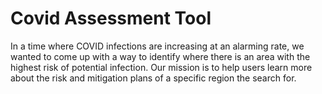 # Covid Assessment Tool

In a time where COVID infections are increasing at an alarming rate, we wanted to come up with a way to identify where there is an area with the highest risk of potential infection. Our mission is to help users learn more about the risk and mitigation plans of a specific region the search for. 